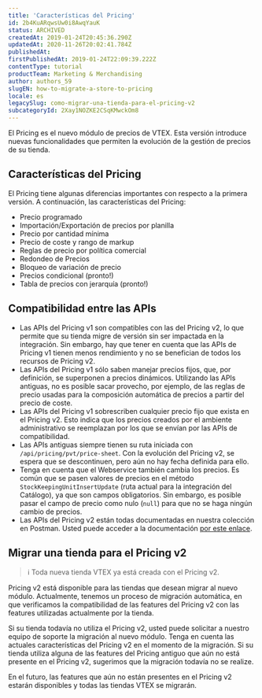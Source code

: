 ```yaml
---
title: 'Características del Pricing'
id: 2b4KuARqwsUw0i8AwqYauK
status: ARCHIVED
createdAt: 2019-01-24T20:45:36.290Z
updatedAt: 2020-11-26T20:02:41.784Z
publishedAt: 
firstPublishedAt: 2019-01-24T22:09:39.222Z
contentType: tutorial
productTeam: Marketing & Merchandising
author: authors_59
slugEN: how-to-migrate-a-store-to-pricing
locale: es
legacySlug: como-migrar-una-tienda-para-el-pricing-v2
subcategoryId: 2Xay1NOZKE2CSqKMwckOm8
---
```


El Pricing es el nuevo módulo de precios de VTEX. Esta versión introduce nuevas funcionalidades que permiten la evolución de la gestión de precios de su tienda.

## Características del Pricing

El Pricing tiene algunas diferencias importantes con respecto a la primera versión. A continuación, las características del Pricing:

- Precio programado
- Importación/Exportación de precios por planilla
- Precio por cantidad mínima
- Precio de coste y rango de markup
- Reglas de precio por política comercial
- Redondeo de Precios
- Bloqueo de variación de precio
- Precios condicional (pronto!)
- Tabla de precios con jerarquía (pronto!)


## Compatibilidad entre las APIs

- Las APIs del Pricing v1 son compatibles con las del Pricing v2, lo que permite que su tienda migre de versión sin ser impactada en la integración. Sin embargo, hay que tener en cuenta que las APIs de Pricing v1 tienen menos rendimiento y no se benefician de todos los recursos de Pricing v2.
- Las APIs del Pricing v1 sólo saben manejar precios fijos, que, por definición, se superponen a precios dinámicos. Utilizando las APIs antiguas, no es posible sacar provecho, por ejemplo, de las reglas de precio usadas para la composición automática de precios a partir del precio de coste.
- Las APIs del Pricing v1 sobrescriben cualquier precio fijo que exista en el Pricing v2. Esto indica que los precios creados por el ambiente administrativo se reemplazan por los que se envían por las APIs de compatibilidad.
- Las APIs antiguas siempre tienen su ruta iniciada con `/api/pricing/pvt/price-sheet`. Con la evolución del Pricing v2, se espera que se descontinuen, pero aún no hay fecha definida para ello.
- Tenga en cuenta que el Webservice también cambia los precios. Es común que se pasen valores de precios en el método `StockKeepingUnitInsertUpdate` (ruta actual para la integración del Catálogo), ya que son campos obligatorios. Sin embargo, es posible pasar el campo de precio como nulo (`null`) para que no se haga ningún cambio de precios.
- Las APIs del Pricing v2 están todas documentadas en nuestra colección en Postman. Usted puede acceder a la documentación [por este enlace](https://developers.vtex.com/reference/pricing-api-overview).

## Migrar una tienda para el Pricing v2

>ℹ️ Toda nueva tienda VTEX ya está creada con el Pricing v2.

Pricing v2 está disponible para las tiendas que desean migrar al nuevo módulo. Actualmente, tenemos un proceso de migración automática, en que verificamos la compatibilidad de las features del Pricing v2 con las features utilizadas actualmente por la tienda.

Si su tienda todavía no utiliza el Pricing v2, usted puede solicitar a nuestro equipo de soporte la migración al nuevo módulo. Tenga en cuenta las actuales características del Pricing v2 en el momento de la migración. Si su tienda utiliza alguna de las features del Pricing antiguo que aún no está presente en el Pricing v2, sugerimos que la migración todavía no se realize.

En el futuro, las features que aún no están presentes en el Pricing v2 estarán disponibles y todas las tiendas VTEX se migrarán.
